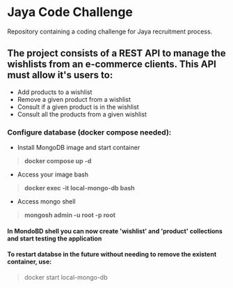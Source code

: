 # Jaya Code Challenge
Repository containing a coding challenge for Jaya recruitment process.

## The project consists of a REST API to manage the wishlists from an e-commerce clients. This API must allow it's users to:
- Add products to a wishlist
- Remove a given product from a wishlist
- Consult if a given product is in the wishlist
- Consult all the products from a given wishlist

### Configure database (docker compose needed):

- Install MongoDB image and start container
> **docker compose up -d**
- Access your image bash
> **docker exec -it local-mongo-db bash**
- Access mongo shell
> **mongosh admin -u root -p root**

#### In MondoBD shell you can now create 'wishlist' and 'product' collections and start testing the application


#### To restart databse in the future without needing to remove the existent container, use:
> docker start local-mongo-db 





